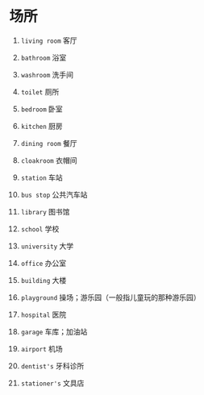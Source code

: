 # 场所

1. `living room` 客厅

2. `bathroom` 浴室

3. `washroom` 洗手间

4. `toilet` 厕所

5. `bedroom` 卧室

6. `kitchen` 厨房

7. `dining room` 餐厅

8. `cloakroom` 衣帽间

9. `station` 车站

10. `bus stop` 公共汽车站

11. `library` 图书馆

12. `school` 学校

13. `university` 大学

14. `office` 办公室

15. `building` 大楼

16. `playground` 操场；游乐园（一般指儿童玩的那种游乐园）

17. `hospital` 医院

18. `garage` 车库；加油站

19. `airport` 机场

20. `dentist's` 牙科诊所

21. `stationer's` 文具店
